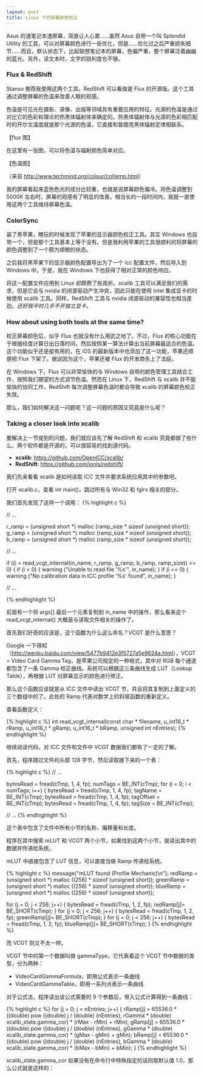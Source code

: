 ```yaml
---
layout: post
title: Linux 下的屏幕颜色校正
---
```


Asus 的渣笔记本渣屏幕，简直让人心累……虽然 Asus 自带一个叫 Splendid Utility 的工具，可以对屏幕颜色进行一些优化，但是……优化过之后严重损失细节……而且，默认状态下，比起联想笔记本的屏幕，色偏严重，整个屏幕泛着幽幽的蓝光。另外，读文本时，文字的锐利度也不够。

### Flux & RedShift

Stanso 推荐我使用这两个工具。RedShift 可以看做是 Flux 的开源版。这个工具通过调整屏幕的色温来改善人眼的观感。

色温是可见光在摄影、录像、出版等领域具有重要应用的特征。光源的色温是通过对比它的色彩和理论的热黑体辐射体来确定的。热黑体辐射体与光源的色彩相匹配时的开尔文温度就是那个光源的色温，它直接和普朗克黑体辐射定律相联系。

【flux 图】

在这里有一张图，可以将色温与辐射颜色简单对应。

【色温图】

（来自 <http://www.techmind.org/colour/coltemp.html>）

我的屏幕看起来蓝色色光的成分比较重，也就是说屏幕颜色偏冷。将色温调整到 5000K 左右时，屏幕的观感有了明显的改善。相当长的一段时间内，我就一直使用这两个工具维持屏幕色温。

<!-- more -->

### ColorSync

装了黑苹果，瞎玩的时候发现了苹果的显示器颜色校正工具。其实 Windows 也自带一个，但是那个工具基本上等于没有。但是我利用苹果的工具很顺利的将屏幕的颜色调整到了一个颇为顺眼的状态。

之后我将黑苹果下的显示器颜色配置导出为了一个 icc 配置文件，然后导入到 Windows 中。于是，我在 Windows 下也获得了相对正常的颜色响应。

将这一配置文件应用到 Linux 却颇费了些周折。xcalib 工具可以满足我们的需求，但是它会与 nvidia 的闭源驱动产生冲突，因此只能在使用 Intel 集成显卡的时候使用 xcalib 工具。同样，RedShift 工具与 nvidia 闭源驱动的兼容性也相当差劲。*还好我平时几乎不开独立显卡。*

### How about using both tools at the same time?

校正屏幕颜色后，似乎 Flux 也就没有什么用武之地了。不过，Flux 的核心功能在于根据经度计算日出日落时间，然后按照某一算法计算出当前屏幕最适合的色温。这个功能似乎还是挺有用的，在 iOS 的最新版本中也添加了这一功能，苹果还顺便把 Flux 下架了。据说因为这个，苹果还被 Flux 的开发商告上了法庭。

在 Windows 下，Flux 可以非常愉快的与 Windows 自带的颜色管理工具结合工作，按照我们期望的方式调节色温。然而在 Linux 下，RedShift 与 xcalib 并不能愉快的协同工作，RedShift 每次调整屏幕色温时都会导致 xcalib 的屏幕颜色校正失效。

那么，我们如何解决这一问题呢？这一问题的原因又究竟是什么呢？

### Taking a closer look into xcalib

要解决上一节提到的问题，我们就应该先了解 RedShift 和 xcalib 究竟都做了些什么。两个软件都是开源的，可以很容易的找到源代码。

* **xcalib**: <https://github.com/OpenICC/xcalib/>
* **RedShift**: <https://github.com/jonls/redshift/>

我们先来看看 xcalib 是如何读取 ICC 文件并要求系统应用其中的参数吧。

打开 xcalib.c，查看 int main()，跳过所有与 Win32 和 fglrx 相关的部分。

我们首先发现了这样一个调用：
{% highlight c %}

// ...

r_ramp = (unsigned short *) malloc (ramp_size * sizeof (unsigned short));
g_ramp = (unsigned short *) malloc (ramp_size * sizeof (unsigned short));
b_ramp = (unsigned short *) malloc (ramp_size * sizeof (unsigned short));

// ...

if ((i = read_vcgt_internal(in_name, r_ramp, g_ramp, b_ramp, ramp_size)) <= 0) {
    if (i < 0) {
        warning ("Unable to read file '%s'", in_name);
    }
    if (i == 0) {
        warning ("No calibration data in ICC profile '%s' found", in_name);
    }

// ...

{% endhighlight %}

前面有一个将 args[] 最后一个元素复制到 in_name 中的操作，那么看来这个 read_vcgt_internal() 大概是与读取文件相关的操作了。

首先我们好奇的应该是，这个函数为什么这么命名？VCGT 是什么意思？

Google 一下得知（<http://wenku.baidu.com/view/5477b9412e3f5727a5e9624a.html>），VCGT = Video Card Gamma Tag，是苹果公司规定的一种格式，其中对 RGB 每个通道都包含了一条 Gamma 校正曲线。系统可以根据这三条曲线生成 LUT（Lookup Table），再根据 LUT 对屏幕显示的颜色进行修正。

那么这个函数应该就是从 ICC 文件中读出 VCGT 节，并且将其复制到上面定义的三个数组中的了。此处的 Ramp 代表对数学上的斜坡函数的重新定义。

查看函数定义：

{% highlight c %}
int read_vcgt_internal(const char * filename, u_int16_t * rRamp, u_int16_t * gRamp, u_int16_t * bRamp, unsigned int nEntries);
{% endhighlight %}

继续阅读代码，对 ICC 文件和文件中 VCGT 数据我们都有了一定的了解。

首先，程序跳过文件的头部 128 字节，然后读取接下来的一个表：

{% highlight c %}
// ...

bytesRead = fread(cTmp, 1, 4, fp);
numTags = BE_INT(cTmp);
for (i = 0; i < numTags; i++) {
    bytesRead = fread(cTmp, 1, 4, fp);
    tagName = BE_INT(cTmp);
    bytesRead = fread(cTmp, 1, 4, fp);
    tagOffset = BE_INT(cTmp); 
    bytesRead = fread(cTmp, 1, 4, fp);
    tagSize = BE_INT(cTmp);
    
// ...
{% endhighlight %}

这个表中包含了文件中所有小节的名称、偏移量和长度。

程序在其中搜索 mLUT 和 VCGT 两个小节，如果找到这两个小节，就读出其中的数据并传递给系统。

mLUT 中直接包含了 LUT 信息，可以直接当做 Ramp 传递给系统。

{% highlight c %}
message("mLUT found (Profile Mechanic)\n");
redRamp = (unsigned short *) malloc ((256) * sizeof (unsigned short));
greenRamp = (unsigned short *) malloc ((256) * sizeof (unsigned short));
blueRamp = (unsigned short *) malloc ((256) * sizeof (unsigned short));

for (j = 0; j < 256; j++) {
    bytesRead = fread(cTmp, 1, 2, fp);
    redRamp[j]= BE_SHORT(cTmp);
}
for (j = 0; j < 256; j++) {
    bytesRead = fread(cTmp, 1, 2, fp);
    greenRamp[j]= BE_SHORT(cTmp);
}
for (j = 0; j < 256; j++) {
    bytesRead = fread(cTmp, 1, 2, fp);
    blueRamp[j]= BE_SHORT(cTmp);
}
{% endhighlight %}

而 VCGT 则又不太一样。

VCGT 节中的第一个数据叫做 gammaType，它代表着这个 VCGT 节中数据的类型，分为两种：

* VideoCardGammaFormula，即用公式表示一条曲线
* VideoCardGammaTable，即用一系列点表示一条曲线

对于公式法，程序读出该公式需要的 9 个参数后，带入公式计算得到一条曲线：

{% highlight c %}
for (j = 0; j < nEntries; j++) {
    rRamp[j] = 65536.0 * ((double) pow ((double) j / (double) (nEntries), rGamma * (double) xcalib_state.gamma_cor) * (rMax - rMin) + rMin);
    gRamp[j] = 65536.0 * ((double) pow ((double) j / (double) (nEntries), gGamma * (double) xcalib_state.gamma_cor) * (gMax - gMin) + gMin);
    bRamp[j] = 65536.0 * ((double) pow ((double) j / (double) (nEntries), bGamma * (double) xcalib_state.gamma_cor) * (bMax - bMin) + bMin);
}
{% endhighlight %}

xcalib_state.gamma_cor 如果没有在命令行中特殊指定的话则取默认值 1.0，那么公式就是这样的：
